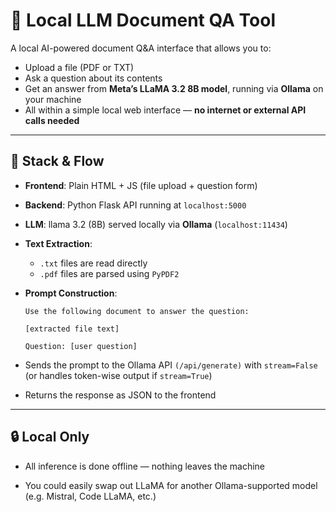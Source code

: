 # 🧠 Local LLM Document QA Tool

A local AI-powered document Q&A interface that allows you to:

- Upload a file (PDF or TXT)
- Ask a question about its contents
- Get an answer from **Meta’s LLaMA 3.2 8B model**, running via **Ollama** on your machine
- All within a simple local web interface — **no internet or external API calls needed**

---

## 🧱 Stack & Flow

- **Frontend**: Plain HTML + JS (file upload + question form)
- **Backend**: Python Flask API running at `localhost:5000`
- **LLM**: llama 3.2 (8B) served locally via **Ollama** (`localhost:11434`)
- **Text Extraction**:
  - `.txt` files are read directly
  - `.pdf` files are parsed using `PyPDF2`
- **Prompt Construction**:
  ```text
  Use the following document to answer the question:

  [extracted file text]

  Question: [user question]
- Sends the prompt to the Ollama API ```(/api/generate)``` with ```stream=False``` (or handles token-wise output if ```stream=True```)

- Returns the response as JSON to the frontend

---

## 🔒 Local Only
- All inference is done offline — nothing leaves the machine

- You could easily swap out LLaMA for another Ollama-supported model (e.g. Mistral, Code LLaMA, etc.)
